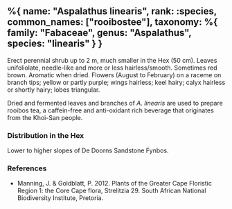 %{
    name: "Aspalathus linearis",
    rank: :species,
    common_names: ["rooibostee"],
    taxonomy: %{
        family: "Fabaceae",
        genus: "Aspalathus",
        species: "linearis"
    }
}
---

Erect perennial shrub up to 2 m, much smaller in the Hex (50 cm). Leaves unifoliolate, needle-like and more or
less hairless/smooth. Sometimes red brown. Aromatic when dried. Flowers (August to February) on a raceme
on branch tips; yellow or partly purple; wings hairless; keel hairy; calyx hairless or shortly hairy; lobes
triangular.

<!-- read more -->

Dried and fermented leaves and branches of *A. linearis* are used to prepare rooibos tea, a caffein-free and
anti-oxidant rich beverage that originates from the Khoi-San people.

### Distribution in the Hex

Lower to higher slopes of De Doorns Sandstone Fynbos.

### References

* Manning, J. & Goldblatt, P. 2012. Plants of the Greater Cape Floristic Region 1: the Core Cape flora, Strelitzia 29. South African National Biodiversity Institute, Pretoria.